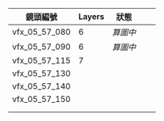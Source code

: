 
| 鏡頭編號          | Layers | 狀態    |     |     |
| ------------- | ------ | ----- | --- | --- |
| vfx_05_57_080 | 6      | *算圖中* |     |     |
| vfx_05_57_090 | 6      | *算圖中* |     |     |
| vfx_05_57_115 | 7      |       |     |     |
| vfx_05_57_130 |        |       |     |     |
| vfx_05_57_140 |        |       |     |     |
| vfx_05_57_150 |        |       |     |     |
|               |        |       |     |     |
|               |        |       |     |     |

